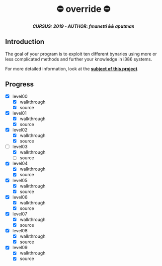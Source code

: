 <h1 align="center">
	⛔️ override ⛔️
</h1>

<p align="center">
	<b><i>CURSUS: 2019 - AUTHOR: fmanetti && aputman</i></b><br>
</p>

## Introduction

The goal of your program is to exploit ten different bynaries using more or less complicated methods and further your knowledge in i386 systems.

For more detailed information, look at the [**subject of this project**](https://github.com/manettifabrizio/42cursus_srcs/tree/main/subjects/override).

## Progress

- [x] level00
    - [x] walkthrough
    - [x] source

- [x] level01
    - [x] walkthrough
    - [x] source

- [x] level02
    - [x] walkthrough
    - [x] source

- [ ] level03
    - [x] walkthrough
    - [ ] source

- [x] level04
    - [x] walkthrough
    - [x] source

- [x] level05
    - [x] walkthrough
    - [x] source

- [x] level06
    - [x] walkthrough
    - [x] source

- [x] level07
    - [x] walkthrough
    - [x] source

- [x] level08
    - [x] walkthrough
    - [x] source

- [x] level09
    - [x] walkthrough
    - [x] source
